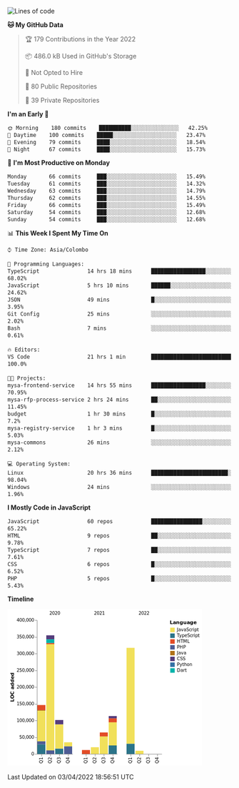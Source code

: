 
<!--START_SECTION:waka-->
![Lines of code](https://img.shields.io/badge/From%20Hello%20World%20I%27ve%20Written-1%20Million%20lines%20of%20code-blue)

**🐱 My GitHub Data** 

> 🏆 179 Contributions in the Year 2022
 > 
> 📦 486.0 kB Used in GitHub's Storage 
 > 
> 🚫 Not Opted to Hire
 > 
> 📜 80 Public Repositories 
 > 
> 🔑 39 Private Repositories  
 > 
**I'm an Early 🐤** 

```text
🌞 Morning    180 commits    ██████████░░░░░░░░░░░░░░░   42.25% 
🌆 Daytime    100 commits    █████░░░░░░░░░░░░░░░░░░░░   23.47% 
🌃 Evening    79 commits     ████░░░░░░░░░░░░░░░░░░░░░   18.54% 
🌙 Night      67 commits     ████░░░░░░░░░░░░░░░░░░░░░   15.73%

```
📅 **I'm Most Productive on Monday** 

```text
Monday       66 commits     ███░░░░░░░░░░░░░░░░░░░░░░   15.49% 
Tuesday      61 commits     ███░░░░░░░░░░░░░░░░░░░░░░   14.32% 
Wednesday    63 commits     ███░░░░░░░░░░░░░░░░░░░░░░   14.79% 
Thursday     62 commits     ███░░░░░░░░░░░░░░░░░░░░░░   14.55% 
Friday       66 commits     ███░░░░░░░░░░░░░░░░░░░░░░   15.49% 
Saturday     54 commits     ███░░░░░░░░░░░░░░░░░░░░░░   12.68% 
Sunday       54 commits     ███░░░░░░░░░░░░░░░░░░░░░░   12.68%

```


📊 **This Week I Spent My Time On** 

```text
⌚︎ Time Zone: Asia/Colombo

💬 Programming Languages: 
TypeScript               14 hrs 18 mins      █████████████████░░░░░░░░   68.02% 
JavaScript               5 hrs 10 mins       ██████░░░░░░░░░░░░░░░░░░░   24.62% 
JSON                     49 mins             █░░░░░░░░░░░░░░░░░░░░░░░░   3.95% 
Git Config               25 mins             ░░░░░░░░░░░░░░░░░░░░░░░░░   2.02% 
Bash                     7 mins              ░░░░░░░░░░░░░░░░░░░░░░░░░   0.61%

🔥 Editors: 
VS Code                  21 hrs 1 min        █████████████████████████   100.0%

🐱‍💻 Projects: 
mysa-frontend-service    14 hrs 55 mins      █████████████████░░░░░░░░   70.95% 
mysa-rfp-process-service 2 hrs 24 mins       ██░░░░░░░░░░░░░░░░░░░░░░░   11.45% 
budget                   1 hr 30 mins        █░░░░░░░░░░░░░░░░░░░░░░░░   7.2% 
mysa-registry-service    1 hr 3 mins         █░░░░░░░░░░░░░░░░░░░░░░░░   5.03% 
mysa-commons             26 mins             ░░░░░░░░░░░░░░░░░░░░░░░░░   2.12%

💻 Operating System: 
Linux                    20 hrs 36 mins      ████████████████████████░   98.04% 
Windows                  24 mins             ░░░░░░░░░░░░░░░░░░░░░░░░░   1.96%

```

**I Mostly Code in JavaScript** 

```text
JavaScript               60 repos            ████████████████░░░░░░░░░   65.22% 
HTML                     9 repos             ██░░░░░░░░░░░░░░░░░░░░░░░   9.78% 
TypeScript               7 repos             ██░░░░░░░░░░░░░░░░░░░░░░░   7.61% 
CSS                      6 repos             █░░░░░░░░░░░░░░░░░░░░░░░░   6.52% 
PHP                      5 repos             █░░░░░░░░░░░░░░░░░░░░░░░░   5.43%

```


**Timeline**

![Chart not found](https://raw.githubusercontent.com/ccweerasinghe1994/ccweerasinghe1994/master/charts/bar_graph.png) 


 Last Updated on 03/04/2022 18:56:51 UTC
<!--END_SECTION:waka-->
